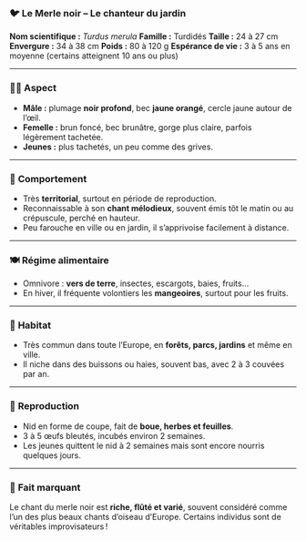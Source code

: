 ### 🐦 **Le Merle noir – Le chanteur du jardin**

**Nom scientifique :** *Turdus merula*
**Famille :** Turdidés
**Taille :** 24 à 27 cm
**Envergure :** 34 à 38 cm
**Poids :** 80 à 120 g
**Espérance de vie :** 3 à 5 ans en moyenne (certains atteignent 10 ans ou plus)

---

### 🧍‍♂️ **Aspect**

* **Mâle :** plumage **noir profond**, bec **jaune orangé**, cercle jaune autour de l’œil.
* **Femelle :** brun foncé, bec brunâtre, gorge plus claire, parfois légèrement tachetée.
* **Jeunes :** plus tachetés, un peu comme des grives.

---

### 🧠 **Comportement**

* Très **territorial**, surtout en période de reproduction.
* Reconnaissable à son **chant mélodieux**, souvent émis tôt le matin ou au crépuscule, perché en hauteur.
* Peu farouche en ville ou en jardin, il s’apprivoise facilement à distance.

---

### 🍽️ **Régime alimentaire**

* Omnivore : **vers de terre**, insectes, escargots, baies, fruits…
* En hiver, il fréquente volontiers les **mangeoires**, surtout pour les fruits.

---

### 🏡 **Habitat**

* Très commun dans toute l’Europe, en **forêts, parcs, jardins** et même en ville.
* Il niche dans des buissons ou haies, souvent bas, avec 2 à 3 couvées par an.

---

### 🥚 **Reproduction**

* Nid en forme de coupe, fait de **boue, herbes et feuilles**.
* 3 à 5 œufs bleutés, incubés environ 2 semaines.
* Les jeunes quittent le nid à 2 semaines mais sont encore nourris quelques jours.

---

### 🎵 **Fait marquant**

Le chant du merle noir est **riche, flûté et varié**, souvent considéré comme l’un des plus beaux chants d’oiseau d’Europe. Certains individus sont de véritables improvisateurs !
